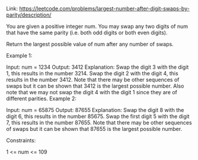 Link: https://leetcode.com/problems/largest-number-after-digit-swaps-by-parity/description/

You are given a positive integer num. You may swap any two digits of num that have the same parity (i.e. both odd digits or both even digits).

Return the largest possible value of num after any number of swaps.

 

Example 1:

Input: num = 1234
Output: 3412
Explanation: Swap the digit 3 with the digit 1, this results in the number 3214.
Swap the digit 2 with the digit 4, this results in the number 3412.
Note that there may be other sequences of swaps but it can be shown that 3412 is the largest possible number.
Also note that we may not swap the digit 4 with the digit 1 since they are of different parities.
Example 2:

Input: num = 65875
Output: 87655
Explanation: Swap the digit 8 with the digit 6, this results in the number 85675.
Swap the first digit 5 with the digit 7, this results in the number 87655.
Note that there may be other sequences of swaps but it can be shown that 87655 is the largest possible number.
 

Constraints:

1 <= num <= 109
